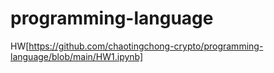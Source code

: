 # programming-language  
HW[https://github.com/chaotingchong-crypto/programming-language/blob/main/HW1.ipynb]  
